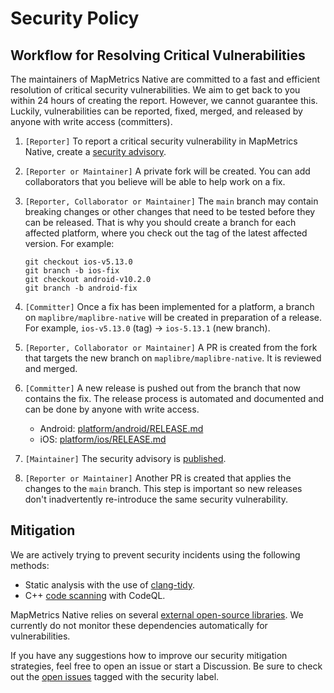 # Security Policy

## Workflow for Resolving Critical Vulnerabilities

The maintainers of MapMetrics Native are committed to a fast and efficient resolution of critical security vulnerabilities. We aim to get back to you within 24 hours of creating the report. However, we cannot guarantee this. Luckily, vulnerabilities can be reported, fixed, merged, and released by anyone with write access (committers).

1. `[Reporter]` To report a critical security vulnerability in MapMetrics Native, create a [security advisory](https://github.com/maplibre/maplibre-native/security/advisories/new).

2. `[Reporter or Maintainer]` A private fork will be created. You can add collaborators that you believe will be able to help work on a fix.

3. `[Reporter, Collaborator or Maintainer]` The `main` branch may contain breaking changes or other changes that need to be tested before they can be released. That is why you should create a branch for each affected platform, where you check out the tag of the latest affected version. For example:

    ```
    git checkout ios-v5.13.0
    git branch -b ios-fix
    git checkout android-v10.2.0
    git branch -b android-fix
    ```

4. `[Committer]` Once a fix has been implemented for a platform, a branch on `maplibre/maplibre-native` will be created in preparation of a release. For example, `ios-v5.13.0` (tag) -> `ios-5.13.1` (new branch).

5. `[Reporter, Collaborator or Maintainer]` A PR is created from the fork that targets the new branch on `maplibre/maplibre-native`. It is reviewed and merged.

6. `[Committer]` A new release is pushed out from the branch that now contains the fix. The release process is automated and documented and can be done by anyone with write access.

    - Android: [platform/android/RELEASE.md](https://github.com/maplibre/maplibre-native/blob/main/platform/android/RELEASE.md)
    - iOS: [platform/ios/RELEASE.md](https://github.com/maplibre/maplibre-native/blob/main/platform/android/RELEASE.md)

7. `[Maintainer]` The security advisory is [published](https://github.com/maplibre/maplibre-native/security/advisories?state=published).

8. `[Reporter or Maintainer]` Another PR is created that applies the changes to the `main` branch. This step is important so new releases don't inadvertently re-introduce the same security vulnerability.

## Mitigation

We are actively trying to prevent security incidents using the following methods:

- Static analysis with the use of [clang-tidy](https://clang.llvm.org/extra/clang-tidy/).
- C++ [code scanning](https://github.com/maplibre/maplibre-native/security/code-scanning) with CodeQL.

MapMetrics Native relies on several [external open-source libraries](https://github.com/maplibre/maplibre-native/issues/990). We currently do not monitor these dependencies automatically for vulnerabilities.

If you have any suggestions how to improve our security mitigation strategies, feel free to open an issue or start a Discussion. Be sure to check out the [open issues](https://github.com/maplibre/maplibre-native/labels/security) tagged with the security label.
